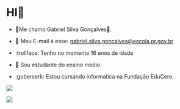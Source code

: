# HI:wave:
- :stars:Me chamo Gabriel Silva Gonçalves:crescent_moon:.

- :calling: Meu E-mail é esse: gabriel.silva.goncalves@escola.pr.gov.br

- :trollface: Tenho no momento 16 anos de idade

- :orange_book: Sou estudante do ensino medio.

- :goberserk: Estou cursando informatica na Fundação EduCere.

![](https://img.shields.io/badge/Scratch-4D97FF?style=for-the-badge&logo=Scratch&logoColor=white)

![](https://img.shields.io/badge/JavaScript-323330?style=for-the-badge&logo=javascript&logoColor=F7DF1E)
